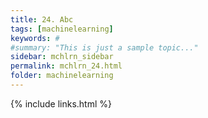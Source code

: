 ```yaml
---
title: 24. Abc
tags: [machinelearning]
keywords: #
#summary: "This is just a sample topic..."
sidebar: mchlrn_sidebar
permalink: mchlrn_24.html
folder: machinelearning
---
```


{% include links.html %}